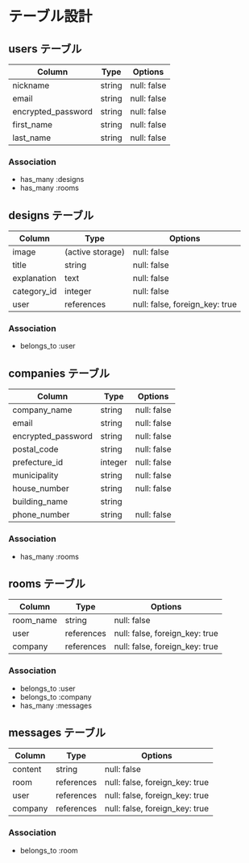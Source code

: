 # テーブル設計

## users テーブル

| Column              | Type   | Options     |
| ------------------- | ------ | ----------- |
| nickname            | string | null: false |
| email               | string | null: false |
| encrypted_password  | string | null: false |
| first_name          | string | null: false |
| last_name           | string | null: false |

### Association

- has_many :designs
- has_many :rooms

## designs テーブル

| Column     | Type             | Options                        |
| -----------| ---------------  | ------------------------------ |
| image      | (active storage) | null: false                    |
| title      | string           | null: false                    |
| explanation| text             | null: false                    |
| category_id| integer          | null: false                    |
| user       | references       | null: false, foreign_key: true |

### Association

- belongs_to :user

## companies テーブル

| Column              | Type    | Options     |
| ------------------- | ------- | ----------- |
| company_name        | string  | null: false |
| email               | string  | null: false |
| encrypted_password  | string  | null: false |
| postal_code         | string  | null: false |
| prefecture_id       | integer | null: false |
| municipality        | string  | null: false |
| house_number        | string  | null: false |
| building_name       | string  |             |
| phone_number        | string  | null: false |

### Association

- has_many :rooms

## rooms テーブル

| Column    | Type       | Options                        |
| --------- | ---------- | ------------------------------ |
| room_name | string     | null: false                    |
| user      | references | null: false, foreign_key: true |
| company   | references | null: false, foreign_key: true |

### Association

- belongs_to :user
- belongs_to :company
- has_many :messages

## messages テーブル

| Column  | Type       | Options                        |
| ------- | ---------- | ------------------------------ |
| content | string     | null: false                    |
| room    | references | null: false, foreign_key: true |
| user    | references | null: false, foreign_key: true |
| company | references | null: false, foreign_key: true |

### Association

- belongs_to :room
